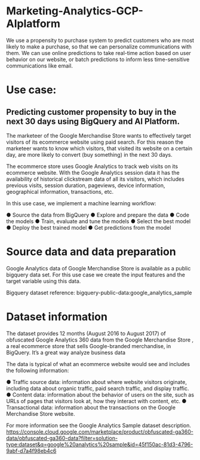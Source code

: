 # Marketing-Analytics-GCP-AIplatform
We use a propensity to purchase system to predict customers who are most likely to make a purchase, so that we can personalize communications with them. We can use online predictions to take real-time action based on user behavior on our website, or batch predictions to inform less time-sensitive communications like email.

# Use case:
## Predicting customer propensity to buy in the next 30 days using BigQuery and AI Platform.
The marketeer of the ​Google Merchandise Store​ wants to effectively target visitors of its ecommerce website using paid search. For this reason the marketeer wants to know which visitors, that visited its website on a certain day, are more likely to convert (buy something) in the next 30 days.

The ecommerce store uses Google Analytics to track web visits on its ecommerce website. With the Google Analytics session data it has the availability of historical clickstream data of all its visitors, which includes previous visits, session duration, pageviews, device information, geographical information, transactions, etc.

In this use case, we implement a machine learning workflow:

● Source the data from BigQuery
● Explore and prepare the data
● Code the models
● Train, evaluate and tune the models
● Select the best model
● Deploy the best trained model
● Get predictions from the model


# Source data and data preparation
Google Analytics data of ​Google Merchandise Store​ is available as a public bigquery data set. For this use case we create the input features and the target variable using this data.

Bigquery dataset reference: bigquery-public-data:google_analytics_sample

# Dataset information
The dataset provides 12 months (August 2016 to August 2017) of obfuscated Google Analytics 360 data from the ​Google Merchandise Store​ , a real ecommerce store that sells Google-branded merchandise, in BigQuery. It’s a great way analyze business data

The data is typical of what an ecommerce website would see and includes the following information:

● Traffic source data: information about where website visitors originate, including data about organic traffic, paid search traffic, and display traffic.
● Content data: information about the behavior of users on the site, such as URLs of pages that visitors look at, how they interact with content, etc.
● Transactional data: information about the transactions on the Google Merchandise Store website.


For more information see the ​Google Analytics Sample​ dataset description.
https://console.cloud.google.com/marketplace/product/obfuscated-ga360-data/obfuscated-ga360-data?filter=solution-type:dataset&q=google%20analytics%20sample&id=45f150ac-81d3-4796-9abf-d7a4f98eb4c6
